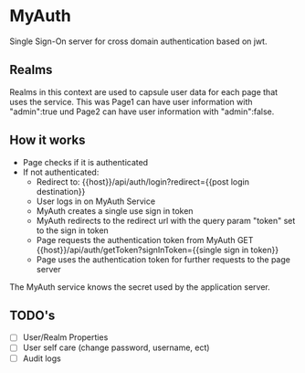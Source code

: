# MyAuth

Single Sign-On server for cross domain authentication based on jwt.

## Realms

Realms in this context are used to capsule user data for each page that uses the service.
This was Page1 can have user information with "admin":true und Page2 can have user information with "admin":false.


## How it works

- Page checks if it is authenticated
- If not authenticated: 
    - Redirect to: {{host}}/api/auth/login?redirect={{post login destination}}
    - User logs in on MyAuth Service
    - MyAuth creates a single use sign in token
    - MyAuth redirects to the redirect url with the query param "token" set to the sign in token
    - Page requests the authentication token from MyAuth GET {{host}}/api/auth/getToken?signInToken={{single sign in token}}
    - Page uses the authentication token for further requests to the page server

The MyAuth service knows the secret used by the application server.


## TODO's

- [ ] User/Realm Properties
- [ ] User self care (change password, username, ect)
- [ ] Audit logs
